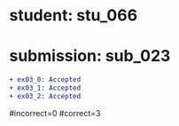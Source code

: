 # student: stu_066
# submission: sub_023

```diff
+ ex03_0: Accepted
+ ex03_1: Accepted
+ ex03_2: Accepted
```
#incorrect=0
#correct=3
